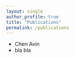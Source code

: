 ```yaml
---
layout: single
author_profile: true
title: "Publications"
permalink: /publications
---
```


* Chen Avin
* bla bla


